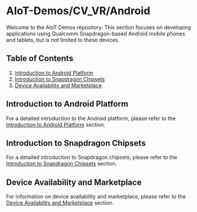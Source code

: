 # AIoT-Demos/CV_VR/Android

Welcome to the AIoT Demos repository. This section focuses on developing applications using Qualcomm Snapdragon-based Android mobile phones and tablets, but is not limited to these devices.

## Table of Contents
1. [Introduction to Android Platform](#introduction-to-android-platform)
2. [Introduction to Snapdragon Chipsets](#introduction-to-snapdragon-chipsets)
3. [Device Availability and Marketplace](#device-availability-and-marketplace)

## Introduction to Android Platform
For a detailed introduction to the Android platform, please refer to the [Introduction to Android Platform](../../Hardware/Android.md#introduction-to-android-platform) section.

## Introduction to Snapdragon Chipsets
For a detailed introduction to Snapdragon chipsets, please refer to the [Introduction to Snapdragon Chipsets](../../Hardware/Android.md#introduction-to-snapdragon-chipsets) section.

## Device Availability and Marketplace
For information on device availability and marketplace, please refer to the [Device Availability and Marketplace](../../Hardware/Android.md#device-availability-and-marketplace) section.
